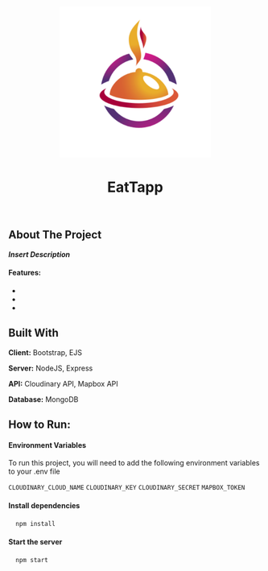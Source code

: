 <p align="center">
     <img src="public/img/logo-readme.png" alt="Logo" width="300" height="300" margin="0px">
    <h1 align="center">EatTapp</h3>
</p>

<br />

## About The Project

<!-- ! insert screenshot [Screen Shot](images/screenshot.png) -->

***Insert Description***

#### Features:

* 
* 
*  
 

## Built With

**Client:** Bootstrap, EJS

**Server:** NodeJS, Express

**API:** Cloudinary API, Mapbox API

**Database:** MongoDB

## How to Run:
 


#### Environment Variables

To run this project, you will need to add the following environment variables to your .env file

`CLOUDINARY_CLOUD_NAME`
`CLOUDINARY_KEY`
`CLOUDINARY_SECRET`
`MAPBOX_TOKEN`

#### Install dependencies

```bash
  npm install
```

#### Start the server

```bash
  npm start
```